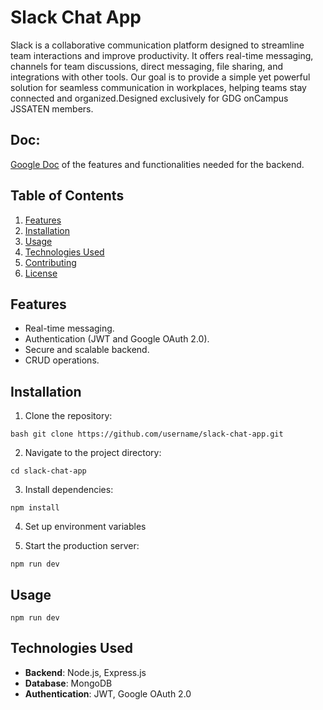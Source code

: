 # Slack Chat App
Slack is a collaborative communication platform designed to streamline team interactions and improve productivity. It offers real-time messaging, channels for team discussions, direct messaging, file sharing, and integrations with other tools. Our goal is to provide a simple yet powerful solution for seamless communication in workplaces, helping teams stay connected and organized.Designed exclusively for GDG onCampus JSSATEN members.

## Doc:
[﻿Google Doc](https://docs.google.com/document/d/1Q1VXvBD0HFrGAOq7WAvrP14VP6y-OwvE3YZRTPQBpf4/edit?usp=sharing) of the features and functionalities needed for the backend.

## Table of Contents
1. [﻿Features](https://#features) 
2. [﻿Installation](https://#installation) 
3. [﻿Usage](https://#usage) 
4. [﻿Technologies Used](https://#technologies-used) 
5. [﻿Contributing](https://#contributing) 
6. [﻿License](https://#license) 
## Features
- Real-time messaging.
- Authentication (JWT and Google OAuth 2.0).
- Secure and scalable backend.
- CRUD operations.
## Installation
1. Clone the repository: 

```
bash git clone https://github.com/username/slack-chat-app.git
```

2. Navigate to the project directory:

```
cd slack-chat-app
```
3. Install dependencies:

```
npm install
```
4. Set up environment variables

5. Start the production server:

```
npm run dev
```
## Usage
```
npm run dev
```
## Technologies Used
- **Backend**: Node.js, Express.js
- **Database**: MongoDB
- **Authentication**: JWT, Google OAuth 2.0
